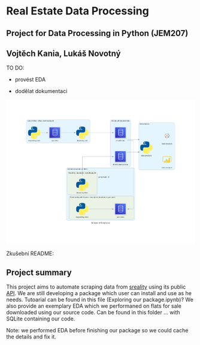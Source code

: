 # Real Estate Data Processing
## Project for Data Processing in Python (JEM207)
## Vojtěch Kania, Lukáš Novotný

TO DO:

- provést EDA

- dodělat dokumentaci


![Our Architecture with DB](scraper_of_sreality.cz.png)



Zkušební README:

## Project summary

This project aims to automate scraping data from [sreality](https://www.sreality.cz/) using its public [API](https://www.sreality.cz/api/cs/v2/estates?).
We are still developing a package which user can install and use as he needs. Tutoarial can be found in this file (Exploring our package.ipynb)?
We also provide an exemplary EDA which we performaned on flats for sale downloaded using our source code. Can be found in this folder ...  with SQLite containing our code.

Note: we performed EDA before finishing our package so we could cache the details and fix it.
